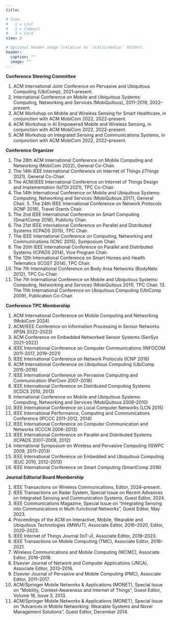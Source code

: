 ```yaml
---
title: 

# View.
#   1 = List
#   2 = Compact
#   3 = Card
view: 2

# Optional header image (relative to `static/media/` folder).
header:
  caption: ""
  image: ""
---
```



**Conference Steering Committee**

1. ACM International Joint Conference on Pervasive and Ubiquitous Computing (UbiComp), 2021–present. 
2. International Conference on Mobile and Ubiquitous Systems: Computing, Networking and Services (MobiQuitous), 2011–2019, 2022–present.
3. ACM Workshop on Mobile and Wireless Sensing for Smart Healthcare, in conjunction with ACM MobiCom 2022, 2022–present.
4. ACM Workshop in AI Empowered Mobile and Wireless Sensing, in conjunction with ACM MobiCom 2022, 2022–present.
5. ACM Workshop on Integrated Sensing and Communications Systems, in conjunction with ACM MobiCom 2022, 2022–present.

**Conference Organizer**

1. The 28th ACM International Conference on Mobile Computing and Networking (MobiCom 2022), General Co-Chair. 
2. The 14th IEEE International Conference on Internet of Things (iThings 2021), General Co-Chair.
3. The ACM/IEEE International Conference on Internet of Things Design and Implementation (IoTDI 2021), TPC Co-Chair.
4. The 14th International Conference on Mobile and Ubiquitous Systems: Computing, Networking and Services (MobiQuitous 2017), General Chair. 5. The 24th IEEE International Conference on Network Protocols (ICNP 2016), Travel Grants Chair.
6. The 2nd IEEE International Conference on Smart Computing (SmartComp 2016), Publicity Chair.
7. The 21st IEEE International Conference on Parallel and Distributed Systems (ICPADS 2015), TPC Chair.
8. The IEEE International Conference on Computing, Networking and Communications (ICNC 2015), Symposium Chair.
9. The 20th IEEE International Conference on Parallel and Distributed Systems (ICPADS 2014), Vice Program Chair.
10. The 12th International Conference on Smart Homes and Health Telematics (ICOST 2014), TPC Chair.
11. The 7th International Conference on Body Area Networks (BodyNets 2012), TPC Co-Chair.
12. The 7th International Conference on Mobile and Ubiquitous Systems: Computing, Networking and Services (MobiQuitous 2011), TPC Chair.     13. The 11th International Conference on Ubiquitous Computing (UbiComp 2009), Publication Co-Chair.

**Conference TPC Membership**

1. ACM International Conference on Mobile Computing and Networking (MobiCom 2024)
2. ACM/IEEE Conference on Information Processing in Sensor Networks (IPSN 2022–2023)                       
3. ACM Conference on Embedded Networked Sensor Systems (SenSys 2021–2022)                            
4. IEEE International Conference on Computer Communications (INFOCOM 2011–2017, 2019–2021)
5. IEEE International Conference on Network Protocols (ICNP 2016)                           
6. ACM International Conference on Ubiquitous Computing (UbiComp 2015–2016)                
7. IEEE International Conference on Pervasive Computing and Communication (PerCom 2007–2016)
8. IEEE International Conference on Distributed Computing Systems (ICDCS 2010, 2013)       
9. International Conference on Mobile and Ubiquitous Systems: Computing, Networking and Services (MobiQuitous 2006–2010)
10. IEEE International Conference on Local Computer Networks (LCN 2015)               
11. IEEE International Performance, Computing and Communications Conference (IPCCC 2011–2012, 2014)
12. IEEE International Conference on Computer Communication and Networks (ICCCN 2006–2013)
13. IEEE International Conference on Parallel and Distributed Systems (ICPADS 2007–2008, 2012)
14. International Symposium on Wireless and Pervasive Computing (ISWPC 2009, 2011–2013)
15. IEEE International Conference on Embedded and Ubiquitous Computing (EUC 2010, 2012–2013) 
16. IEEE International Conference on Smart Computing (SmartComp 2016)


**Journal Editorial Board Membership**

1. IEEE Transactions on Wireless Communications, Editor, 2024–present.
2. IEEE Transactions on Radar System, Special Issue on Recent Advances on Integrated Sensing and Communication Systems, Guest Editor, 2024.
3. IEEE Communications Magazine, Special Issue on “Integrating Sensing into Communications in Multi-functional Networks”, Guest Editor, May 2023.
4. Proceedings of the ACM on Interactive, Mobile, Wearable and Ubiquitous Technologies (IMWUT), Associate Editor, 2016–2020, Editor, 2020–2023.
5. IEEE Internet of Things Journal (IoT-J), Associate Editor, 2018–2023.                                                                     
6. IEEE Transactions on Mobile Computing (TMC), Associate Editor, 2016–2021.                
7. Wireless Communications and Mobile Computing (WCMC), Associate Editor, 2016–2018. 
8. Elsevier Journal of Network and Computer Applications (JNCA), Associate Editor, 2013–2016.
9. Elsevier Journal of Pervasive and Mobile Computing (PMC), Associate Editor, 2011–2017. 
10. ACM/Springer Mobile Networks & Applications (MONET), Special Issue on “Mobility, Context-Awareness and Internet of Things”, Guest Editor, Volume 18, Issue 3, 2013.                         
11. ACM/Springer Mobile Networks & Applications (MONET), Special Issue on “Advances in Mobile Networking: Wearable Systems and Novel Management Solutions”, Guest Editor, December 2014.
